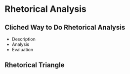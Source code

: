 # Rhetorical Analysis

## Cliched Way to Do Rhetorical Analysis

- Description
- Analysis
- Evaluation

## Rhetorical Triangle
